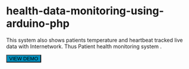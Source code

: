 # health-data-monitoring-using-arduino-php
This system also shows patients temperature and heartbeat tracked live data with Internetwork. Thus Patient health monitoring system .

<button style="background-color: #008CBA;" href="https://patienthealthviewer.000webhostapp.com/healthss.php">VIEW DEMO</button>
